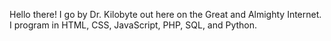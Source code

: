 Hello there! I go by Dr. Kilobyte out here on the Great and Almighty Internet. I program in HTML, CSS, JavaScript, PHP, SQL, and Python.

<!---
DrKilobyte/DrKilobyte is a ✨ special ✨ repository because its `README.md` (this file) appears on your GitHub profile.
You can click the Preview link to take a look at your changes.
--->
